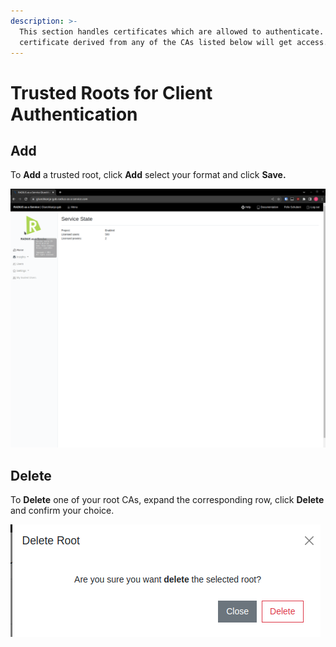 ```yaml
---
description: >-
  This section handles certificates which are allowed to authenticate. Every
  certificate derived from any of the CAs listed below will get access.
---
```


# Trusted Roots for Client Authentication

## Add

To **Add** a trusted root, click **Add** select your format and click **Save.**&#x20;

![](<../../../.gitbook/assets/add-root (1).gif>)

## Delete

To **Delete** one of your root CAs, expand the corresponding row, click **Delete** and confirm your choice.

![](<../../../.gitbook/assets/image (81) (1).png>)
